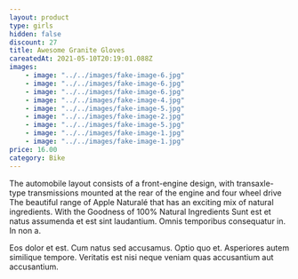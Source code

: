 ```yaml
---
layout: product
type: girls
hidden: false
discount: 27
title: Awesome Granite Gloves
careatedAt: 2021-05-10T20:19:01.088Z
images:
    - image: "../../images/fake-image-6.jpg"
    - image: "../../images/fake-image-6.jpg"
    - image: "../../images/fake-image-6.jpg"
    - image: "../../images/fake-image-4.jpg"
    - image: "../../images/fake-image-5.jpg"
    - image: "../../images/fake-image-2.jpg"
    - image: "../../images/fake-image-5.jpg"
    - image: "../../images/fake-image-1.jpg"
    - image: "../../images/fake-image-1.jpg"
price: 16.00
category: Bike
---
```

The automobile layout consists of a front-engine design, with transaxle-type transmissions mounted at the rear of the engine and four wheel drive
The beautiful range of Apple Naturalé that has an exciting mix of natural ingredients. With the Goodness of 100% Natural Ingredients
Sunt est et natus assumenda et est sint laudantium. Omnis temporibus consequatur in. In non a.
 Eos dolor et est. Cum natus sed accusamus. Optio quo et. Asperiores autem similique tempore. Veritatis est nisi neque veniam quas accusantium aut accusantium.
